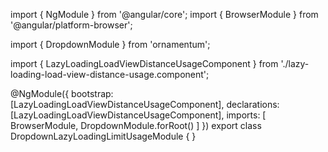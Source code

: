 import { NgModule } from '@angular/core';
import { BrowserModule } from '@angular/platform-browser';
  
import { DropdownModule } from 'ornamentum';
  
import { LazyLoadingLoadViewDistanceUsageComponent } from './lazy-loading-load-view-distance-usage.component';

@NgModule({
 bootstrap: [LazyLoadingLoadViewDistanceUsageComponent],
 declarations: [LazyLoadingLoadViewDistanceUsageComponent],
 imports: [
    BrowserModule, 
    DropdownModule.forRoot()
  ]
})
export class DropdownLazyLoadingLimitUsageModule {
}
